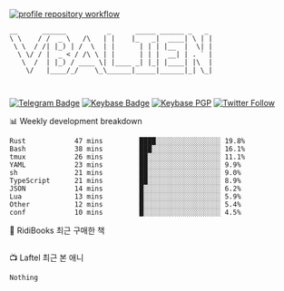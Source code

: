 [![profile repository workflow](https://github.com/vbalien/vbalien/actions/workflows/push.yml/badge.svg)](https://github.com/vbalien/vbalien/actions/workflows/push.yml)
```
__      ______          _      _____ ______ _   _ 
\ \    / /  _ \   /\   | |    |_   _|  ____| \ | |
 \ \  / /| |_) | /  \  | |      | | | |__  |  \| |
  \ \/ / |  _ < / /\ \ | |      | | |  __| | . ` |
   \  /  | |_) / ____ \| |____ _| |_| |____| |\  |
    \/   |____/_/    \_\______|_____|______|_| \_|
                                                  
                                                  
```
[![Telegram Badge](https://img.shields.io/badge/-Telegram-2CA5E0?logo=telegram)](https://t.me/vbalien)
[![Keybase Badge](https://img.shields.io/badge/-Keybase-33A0FF?logo=keybase&logoColor=white)](https://keybase.io/vbalien)
[![Keybase PGP](https://img.shields.io/keybase/pgp/vbalien)](http://sks.pod02.fleetstreetops.com/pks/lookup?search=0xE98CF73DE1E36F7D1B8A383AFD987F8DBE513071&fingerprint=on&op=index)
[![Twitter Follow](https://img.shields.io/twitter/follow/_elnyan)](https://twitter.com/_elnyan)

📊 Weekly development breakdown
```
Rust            47 mins         ████░░░░░░░░░░░░░░░░ 19.8%
Bash            38 mins         ███░░░░░░░░░░░░░░░░░ 16.1%
tmux            26 mins         ██░░░░░░░░░░░░░░░░░░ 11.1%
YAML            23 mins         ██░░░░░░░░░░░░░░░░░░ 9.9%
sh              21 mins         ██░░░░░░░░░░░░░░░░░░ 9.0%
TypeScript      21 mins         ██░░░░░░░░░░░░░░░░░░ 8.9%
JSON            14 mins         █░░░░░░░░░░░░░░░░░░░ 6.2%
Lua             13 mins         █░░░░░░░░░░░░░░░░░░░ 5.9%
Other           12 mins         █░░░░░░░░░░░░░░░░░░░ 5.4%
conf            10 mins         █░░░░░░░░░░░░░░░░░░░ 4.5%
```
📖 RidiBooks 최근 구매한 책
```
```
📺 Laftel 최근 본 애니
```
Nothing
```
